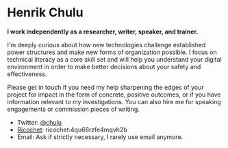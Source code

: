 # Henrik Chulu

**I work independently as a researcher, writer, speaker, and trainer.**

I'm deeply curious about how new technologies challenge established power structures and make new forms of organization possible. I focus on technical literacy as a core skill set and will help you understand your digital environment in order to make better decisions about your safety and effectiveness.

Please get in touch if you need my help sharpening the edges of your project for impact in the form of concrete, positive outcomes, or if you have information relevant to my investigations. You can also hire me for speaking engagements or commission pieces of writing.

- Twitter: [@chulu](https://twitter.com/chulu)
- [Ricochet](https://ricochet.im/): ricochet:4qu66rzfe4mqvh2b
- Email: Ask if strictly necessary, I rarely use email anymore.
